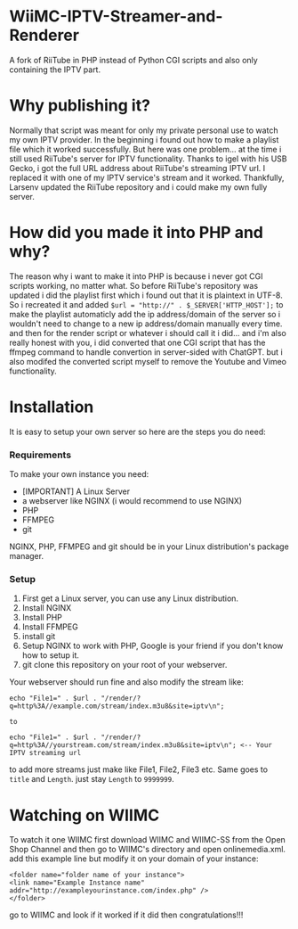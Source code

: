 # WiiMC-IPTV-Streamer-and-Renderer
A fork of RiiTube in PHP instead of Python CGI scripts and also only containing the IPTV part.

# Why publishing it?
Normally that script was meant for only my private personal use to watch my own IPTV provider. In the beginning i found out how to make a playlist file which it worked successfully. But here was one problem... at the time i still used RiiTube's server for IPTV functionality. Thanks to igel with his USB Gecko, i got the full URL address about RiiTube's streaming IPTV url. I replaced it with one of my IPTV service's stream and it worked. Thankfully, Larsenv updated the RiiTube repository and i could make my own fully server.

# How did you made it into PHP and why?
The reason why i want to make it into PHP is because i never got CGI scripts working, no matter what. So before RiiTube's repository was updated i did the playlist first which i found out that it is plaintext in UTF-8. So i recreated it and added `$url = "http://" . $_SERVER['HTTP_HOST'];` to make the playlist automaticly add the ip address/domain of the server so i wouldn't need to change to a new ip address/domain manually every time. and then for the render script or whatever i should call it i did... and i'm also really honest with you, i did converted that one CGI script that has the ffmpeg command to handle convertion in server-sided with ChatGPT. but i also modifed the converted script myself to remove the Youtube and Vimeo functionality.

# Installation
It is easy to setup your own server so here are the steps you do need:

### Requirements
To make your own instance you need:
- [IMPORTANT] A Linux Server
- a webserver like NGINX (i would recommend to use NGINX)
- PHP
- FFMPEG
- git

NGINX, PHP, FFMPEG and git should be in your Linux distribution's package manager.

### Setup
1. First get a Linux server, you can use any Linux distribution.
2. Install NGINX
3. Install PHP
4. Install FFMPEG
5. install git
6. Setup NGINX to work with PHP, Google is your friend if you don't know how to setup it.
7. git clone this repository on your root of your webserver.

Your webserver should run fine and also modify the stream like:

```
echo "File1=" . $url . "/render/?q=http%3A//example.com/stream/index.m3u8&site=iptv\n";

to

echo "File1=" . $url . "/render/?q=http%3A//yourstream.com/stream/index.m3u8&site=iptv\n"; <-- Your IPTV streaming url
```
to add more streams just make like File1, File2, File3 etc. Same goes to `title` and `Length`. just stay `Length` to `9999999`.

# Watching on WIIMC

To watch it one WIIMC first download WIIMC and WIIMC-SS from the Open Shop Channel and then go to WIIMC's directory and open onlinemedia.xml. add this example line but modify it on your domain of your instance:

```
<folder name="folder name of your instance">
<link name="Example Instance name" addr="http://exampleyourinstance.com/index.php" />
</folder>
```
go to WIIMC and look if it worked if it did then congratulations!!!

